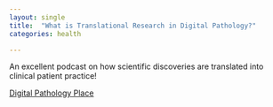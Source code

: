 ```yaml
---
layout: single
title:  "What is Translational Research in Digital Pathology?"
categories: health

---
```

An excellent podcast on how scientific discoveries are translated into clinical patient practice! 

[Digital Pathology Place](https://digitalpathologyplace.com/podcast/what-is-translational-research-in-digital-pathology-w-anant-madabhushi-emory-university-georgia-tech/)
